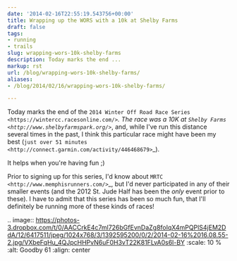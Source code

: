 ```yaml
---
date: '2014-02-16T22:55:19.543756+00:00'
title: Wrapping up the WORS with a 10k at Shelby Farms
draft: false
tags:
- running
- trails
slug: wrapping-wors-10k-shelby-farms
description: Today marks the end ...
markup: rst
url: /blog/wrapping-wors-10k-shelby-farms/
aliases:
- /blog/2014/02/16/wrapping-wors-10k-shelby-farms/

---
```


Today marks the end of the `2014 Winter Off Road Race Series <https://wintercc.racesonline.com/>`_.
The race was a 10K at `Shelby Farms <http://www.shelbyfarmspark.org/>`_, and, 
while I've run this distance several times in the past, I think this particular
race might have been my best (`just over 51 minutes <http://connect.garmin.com/activity/446468679>`_).

It helps when you're having fun ;)

Prior to signing up for this series, I'd know about `MRTC <http://www.memphisrunners.com/>`_, 
but I'd never participated in any of their smaller events (and the 2012 St.
Jude Half has been the *only* event prior to these). I have to admit that this 
series has been so much fun, that I'll definitely be running more of these
kinds of races!

.. image:: https://photos-3.dropbox.com/t/0/AACCrkE4c7ml726bGfEvnDaZg8foIqX4mPQPlS4jEM2DdA/12/6417511/jpeg/1024x768/3/1392595200/0/2/2014-02-16%2016.08.55-2.jpg/VXbeFqHu_4QJpcHHPvN6uF0H3vT22K81FLvA0s6l-BY
   :scale: 10 %
   :alt: Goodby 61
   :align: center